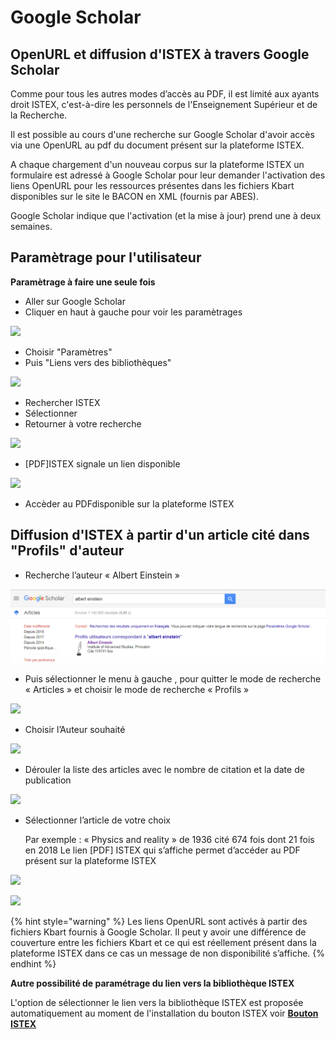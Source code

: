 # Google Scholar

## OpenURL et diffusion d'ISTEX à travers Google Scholar

Comme pour tous les autres modes d’accès au PDF, il est limité aux ayants droit ISTEX, c'est-à-dire les personnels de l'Enseignement Supérieur et de la Recherche.

Il est possible au cours d'une recherche sur Google Scholar d'avoir accès via une OpenURL au pdf du document présent sur la plateforme ISTEX.

A chaque chargement d'un nouveau corpus sur la plateforme ISTEX un formulaire est adressé à Google Scholar pour leur demander l'activation des liens OpenURL pour les ressources présentes dans les fichiers Kbart disponibles sur le site le BACON en XML \(fournis par ABES\).

Google Scholar indique que l'activation \(et la mise à jour\) prend une à deux semaines.

## Paramètrage pour l'utilisateur

**Paramètrage à faire une seule fois**

* Aller sur Google Scholar
* Cliquer en haut à gauche pour voir les paramètrages

![](../.gitbook/assets/google1.png)

* Choisir "Paramètres"
* Puis "Liens vers des bibliothèques"

![](../.gitbook/assets/google2.png)

* Rechercher ISTEX
* Sélectionner
* Retourner à votre recherche

![](../.gitbook/assets/google3.png)

* \[PDF\]ISTEX signale un lien disponible

![](../.gitbook/assets/google4.png)

* Accèder au PDFdisponible sur la plateforme ISTEX

## Diffusion d'ISTEX à partir d'un article cité dans "Profils" d'auteur

* Recherche l’auteur « Albert Einstein »

![](../.gitbook/assets/gs-profil1-1.png)

* Puis sélectionner le menu à gauche , pour quitter le mode de recherche « Articles » et choisir le mode de recherche « Profils »

![](../.gitbook/assets/gs-profil2.PNG)

* Choisir l’Auteur souhaité

![](../.gitbook/assets/gs-profil3.png)

* Dérouler la liste des articles avec le nombre de citation et la date de publication

![](../.gitbook/assets/gs-profil4.png)

* Sélectionner l’article de votre choix

  Par exemple : « Physics and reality » de 1936 cité 674 fois dont 21 fois en 2018 Le lien \[PDF\] ISTEX qui s’affiche permet d’accéder au PDF présent sur la plateforme ISTEX

![](../.gitbook/assets/gs-profil5.png)

![](../.gitbook/assets/gs-profil6.png)

{% hint style="warning" %}
Les liens OpenURL sont activés à partir des fichiers Kbart fournis à Google Scholar. Il peut y avoir une différence de couverture entre les fichiers Kbart et ce qui est réellement présent dans la plateforme ISTEX dans ce cas un message de non disponibilité s’affiche.
{% endhint %}

**Autre possibilité de paramétrage du lien vers la bibliothèque ISTEX**

L'option de sélectionner le lien vers la bibliothèque ISTEX est proposée automatiquement au moment de l'installation du bouton ISTEX voir [**Bouton ISTEX**](bouton-istex.md)

